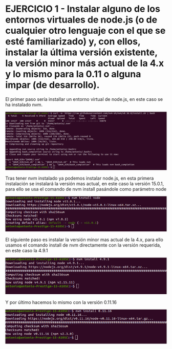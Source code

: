 # EJERCICIO 1 - Instalar alguno de los entornos virtuales de node.js (o de cualquier otro lenguaje con el que se esté familiarizado) y, con ellos, instalar la última versión existente, la versión minor más actual de la 4.x y lo mismo para la 0.11 o alguna impar (de desarrollo).

El primer paso sería installar un entorno virtual de node.js, en este caso se ha instalado nvm.

![](./images/NVMINSTALL.png)

Tras tener nvm instalado ya podemos instalar node.js, en esta primera instalación se instalará la versión mas actual, en este caso la versión 15.0.1, para ello se usa el comando de nvm install pasándole como parámetro node

![](./images/NODEINSTALL.png)

El siguiente paso es instalar la versión minor mas actual de la 4.x, para ello usamos el comando install de nvm directamente con la versión requerida, en este caso la 4.9.1

![](./images/NODE4X.png)

Y por último hacemos lo mismo con la versión 0.11.16

![](./images/NODE011.png)









